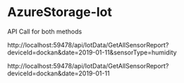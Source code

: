 # AzureStorage-Iot

API Call for both methods

http://localhost:59478/api/IotData/GetAllSensorReport?deviceId=dockan&date=2019-01-11&sensorType=humidity

http://localhost:59478/api/IotData/GetAllSensorReport?deviceId=dockan&date=2019-01-11
